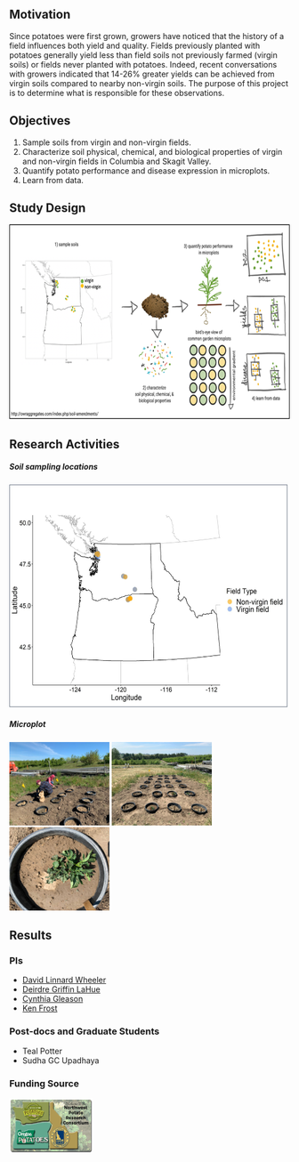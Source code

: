 ## Motivation
Since potatoes were first grown, growers have noticed that the history of a field influences both yield and quality. Fields previously planted with potatoes generally yield less than field soils not previously farmed (virgin soils) or fields never planted with potatoes. Indeed, recent conversations with growers indicated that 14-26% greater yields can be achieved from virgin soils compared to nearby non-virgin soils. The purpose of this project is to determine what is responsible for these observations.  

## Objectives 
1. Sample soils from virgin and non-virgin fields.
2. Characterize soil physical, chemical, and biological properties of virgin and non-virgin fields in Columbia and Skagit Valley.
3. Quantify potato performance and disease expression in microplots.
4. Learn from data.

## Study Design
<p align="left">
  <img width="700" height="350" src="Images/Flowchart.png">
  </p>
  
## Research Activities
##### Soil sampling locations
<img src="Images/Map1.jpg" width="500" height = '400'/>

##### Microplot
<img src="Images/planting.jpg" width="180" height = '150'/> <img src="Images/plot1.jpg" width="180" height ='150'/> <img src="Images/plant1.jpg" width="180" height = '150'/>

## Results

### PIs
- [David Linnard Wheeler](https://plantpath.wsu.edu/david-wheeler/)
- [Deirdre Griffin LaHue](https://css.wsu.edu/people/faculty/deirdre-griffin-lahue/)
- [Cynthia Gleason](https://plantpath.wsu.edu/people/faculty/gleason/)
- [Ken Frost](https://bpp.oregonstate.edu/users/kenneth-frost)

### Post-docs and Graduate Students
- Teal Potter
- Sudha GC Upadhaya

### Funding Source
<p align="left">
  <img width="150" height="100" src="Images/ConsortiumBanner2.png">
  </p>


